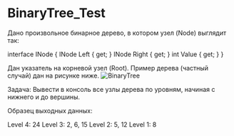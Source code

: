 # BinaryTree_Test
Дано произвольное бинарное дерево, в котором узел (Node) выглядит так:

interface INode
{
INode Left { get; }
INode Right { get; }
int Value { get; }
}

Дан указатель на корневой узел (Root). Пример дерева (частный случай) дан на рисунке ниже.
![BinaryTree](https://user-images.githubusercontent.com/102696246/169711975-d5d32a79-a0ed-4294-8534-90670a76f3c1.png)

Задача:
Вывести в консоль все узлы дерева по уровням, начиная с нижнего и до вершины. 

Образец выходных данных:

Level 4: 24
Level 3: 2, 6, 15
Level 2: 5, 12
Level 1: 8 
